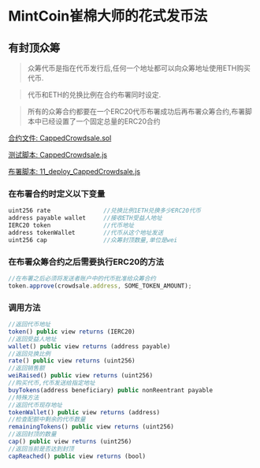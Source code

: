 # MintCoin崔棉大师的花式发币法

## 有封顶众筹
> 众筹代币是指在代币发行后,任何一个地址都可以向众筹地址使用ETH购买代币.

> 代币和ETH的兑换比例在合约布署同时设定.

> 所有的众筹合约都要在一个ERC20代币布署成功后再布署众筹合约,布署脚本中已经设置了一个固定总量的ERC20合约

[合约文件: CappedCrowdsale.sol](https://github.com/Fankouzu/MintCoin/blob/master/contracts/Crowdsale/CappedCrowdsale.sol)

[测试脚本: CappedCrowdsale.js](https://github.com/Fankouzu/MintCoin/blob/master/test/Crowdsale/CappedCrowdsale.js)

[布署脚本: 11_deploy_CappedCrowdsale.js](https://github.com/Fankouzu/MintCoin/blob/master/migrations/11_deploy_CappedCrowdsale.js)

### 在布署合约时定义以下变量
```javascript
uint256 rate               //兑换比例1ETH兑换多少ERC20代币
address payable wallet     //接收ETH受益人地址
IERC20 token               //代币地址
address tokenWallet        //代币从这个地址发送
uint256 cap                //众筹封顶数量,单位是wei
```
### 在布署众筹合约之后需要执行ERC20的方法
```javascript
//在布署之后必须将发送者账户中的代币批准给众筹合约
token.approve(crowdsale.address, SOME_TOKEN_AMOUNT);
```
### 调用方法
```javascript
//返回代币地址
token() public view returns (IERC20)          
//返回受益人地址              
wallet() public view returns (address payable)              
//返回兑换比例
rate() public view returns (uint256) 
//返回销售额
weiRaised() public view returns (uint256)         
//购买代币,代币发送给指定地址          
buyTokens(address beneficiary) public nonReentrant payable  
//特殊方法
//返回代币现存地址
tokenWallet() public view returns (address)                 
//检查配额中剩余的代币数量
remainingTokens() public view returns (uint256)      
//返回封顶的数量
cap() public view returns (uint256)
//返回当前是否达到封顶
capReached() public view returns (bool)
```
